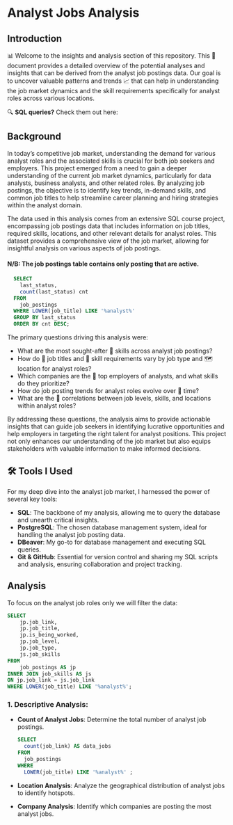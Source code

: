 # Analyst Jobs Analysis

## Introduction

📊 Welcome to the insights and analysis section of this repository. This 📝document provides a detailed overview of the potential analyses and insights that can be derived from the analyst job postings data. Our goal is to uncover valuable patterns and trends 📈 that can help in understanding the job market dynamics and the skill requirements specifically for analyst roles across various locations.

🔍 **SQL queries?** Check them out here:

## Background

In today’s competitive job market, understanding the demand for various analyst roles and the associated skills is crucial for both job seekers and employers. This project emerged from a need to gain a deeper understanding of the current job market dynamics, particularly for data analysts, business analysts, and other related roles. By analyzing job postings, the objective is to identify key trends, in-demand skills, and common job titles to help streamline career planning and hiring strategies within the analyst domain.

The data used in this analysis comes from an extensive SQL course project, encompassing job postings data that includes information on job titles, required skills, locations, and other relevant details for analyst roles. This dataset provides a comprehensive view of the job market, allowing for insightful analysis on various aspects of job postings.

#### N/B: The job postings table contains only posting that are active.
```sql
  SELECT
    last_status,
    count(last_status) cnt
  FROM
    job_postings
  WHERE LOWER(job_title) LIKE '%analyst%' 
  GROUP BY last_status 
  ORDER BY cnt DESC;
```

The primary questions driving this analysis were:
  
  - What are the most sought-after 🧠 skills across analyst job postings?
  - How do 💼 job titles and 🧠 skill requirements vary by job type and 🗺️ location for analyst roles?
  - Which companies are the 🏢 top employers of analysts, and what skills do they prioritize?
  - How do job posting trends for analyst roles evolve over 📅 time?
  - What are the 🔗 correlations between job levels, skills, and locations within analyst roles?

By addressing these questions, the analysis aims to provide actionable insights that can guide job seekers in identifying lucrative opportunities and help employers in targeting the right talent for analyst positions. This project not only enhances our understanding of the job market but also equips stakeholders with valuable information to make informed decisions.

## 🛠️ Tools I Used

For my deep dive into the analyst job market, I harnessed the power of several key tools:

  - **SQL**: The backbone of my analysis, allowing me to query the database and unearth critical insights.
  - **PostgreSQL**: The chosen database management system, ideal for handling the analyst job posting data.
  - **DBeaver**: My go-to for database management and executing SQL queries.
  - **Git & GitHub**: Essential for version control and sharing my SQL scripts and analysis, ensuring collaboration and project tracking.

## Analysis

To focus on the analyst job roles only we will filter the data: 

```sql
SELECT 
    jp.job_link,
    jp.job_title,
    jp.is_being_worked,
    jp.job_level,
    jp.job_type,
    js.job_skills
FROM 
    job_postings AS jp
INNER JOIN job_skills AS js 
ON jp.job_link = js.job_link
WHERE LOWER(job_title) LIKE '%analyst%';
```

### 1. Descriptive Analysis:
 - **Count of Analyst Jobs**: Determine the total number of analyst job postings.
    ```sql
    SELECT
      count(job_link) AS data_jobs
    FROM
      job_postings
    WHERE
      LOWER(job_title) LIKE '%analyst%' ;
 - **Location Analysis**: Analyze the geographical distribution of analyst jobs to identify hotspots.

   
 - **Company Analysis**: Identify which companies are posting the most analyst jobs.







